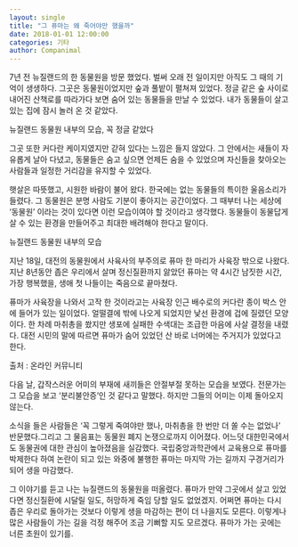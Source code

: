 ```yaml
---
layout: single
title: "그 퓨마는 왜 죽어야만 했을까"
date: 2018-01-01 12:00:00
categories: 기타
author: Companimal
---
```


7년 전 뉴질랜드의 한 동물원을 방문 했었다. 벌써 오래 전 일이지만 아직도 그 때의 기억이 생생하다. 그곳은 동물원이었지만 숲과 풀밭이 펼쳐져 있었다. 정글 같은 숲 사이로 내어진 산책로를 따라가다 보면 숨어 있는 동물들을 만날 수 있었다. 내가 동물들이 살고 있는 집에 잠시 놀러 온 것 같았다.

뉴질랜드 동물원 내부의 모습, 꼭 정글 같았다

그곳 또한 커다란 케이지였지만 갇혀 있다는 느낌은 들지 않았다. 그 안에서는 새들이 자유롭게 날아 다녔고, 동물들은 숨고 싶으면 언제든 숨을 수 있었으며 자신들을 찾아오는 사람들과 일정한 거리감을 유지할 수 있었다.

햇살은 따뜻했고, 시원한 바람이 불어 왔다. 한국에는 없는 동물들의 특이한 울음소리가 들렸다. 그 동물원은 분명 사람도 기분이 좋아지는 공간이었다. 그 때부터 나는 세상에 ‘동물원’ 이라는 것이 있다면 이런 모습이여야 할 것이라고 생각했다. 동물들이 동물답게 살 수 있는 환경을 만들어주고 최대한 배려해야 한다고 말이다.

뉴질랜드 동물원 내부의 모습

지난 18일, 대전의 동물원에서 사육사의 부주의로 퓨마 한 마리가 사육장 밖으로 나왔다. 지난 8년동안 좁은 우리에서 살며 정신질환까지 앓았던 퓨마는 약 4시간 남짓한 시간, 가장 행복했을, 생애 첫 나들이는 죽음으로 끝마쳤다.

퓨마가 사육장을 나와서 고작 한 것이라고는 사육장 인근 배수로의 커다란 종이 박스 안에 들어가 있는 일이었다. 얼떨결에 밖에 나오게 되었지만 낯선 환경에 겁에 질렸던 모양이다. 한 차례 마취총을 쐈지만 생포에 실패한 수색대는 조급한 마음에 사살 결정을 내렸다. 대전 시민의 말에 따르면 퓨마가 숨어 있었던 산 바로 너머에는 주거지가 있었다고 한다.

출처 : 온라인 커뮤니티

다음 날, 갑작스러운 어미의 부재에 새끼들은 안절부절 못하는 모습을 보였다. 전문가는 그 모습을 보고 ‘분리불안증’인 것 같다고 말했다. 하지만 그들의 어미는 이제 돌아오지 않는다.

소식을 들은 사람들은 ‘꼭 그렇게 죽여야만 했나, 마취총을 한 번만 더 쏠 수는 없었나’ 반문했다.그리고 그 물음표는 동물원 폐지 논쟁으로까지 이어졌다. 어느덧 대한민국에서도 동물권에 대한 관심이 높아졌음을 실감했다. 국립중앙과학관에서 교육용으로 퓨마를 박제한다 하여 논란이 되고 있는 와중에 불행한 퓨마는 마지막 가는 길까지 구경거리가 되어 생을 마감했다.

그 이야기를 듣고 나는 뉴질랜드의 동물원을 떠올렸다. 퓨마가 만약 그곳에서 살고 있었다면 정신질환에 시달릴 일도, 허망하게 죽임 당할 일도 없었겠지. 어쩌면 퓨마는 다시 좁은 우리로 돌아가는 것보다 이렇게 생을 마감하는 편이 더 나을지도 모른다. 이렇게나 많은 사람들이 가는 길을 걱정 해주어 조금 기뻐할 지도 모르겠다. 퓨마가 가는 곳에는 너른 초원이 있기를.
